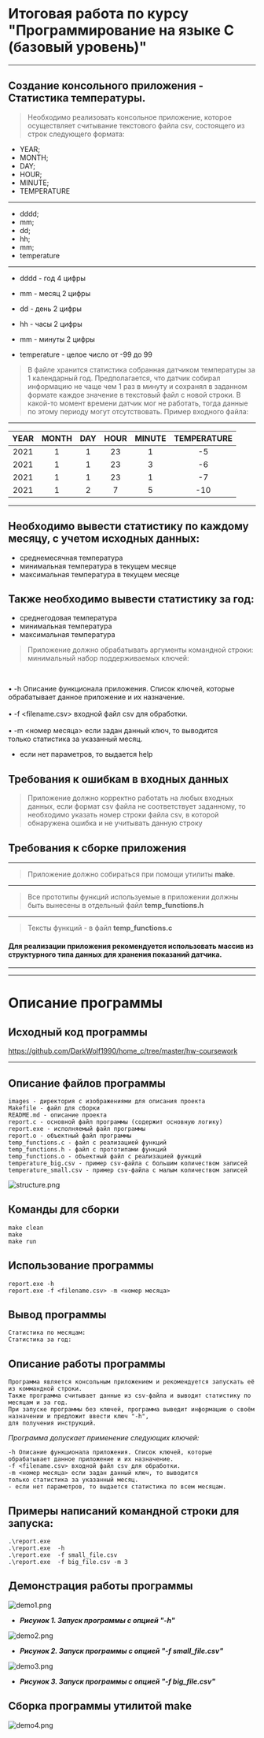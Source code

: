 # Итоговая работа по курсу <br> "Программирование на языке С <br> (базовый уровень)"
_________

## Создание консольного приложения - Статистика температуры.     


> Необходимо реализовать консольное приложение, 
которое осуществляет считывание текстового файла csv, состоящего из строк следующего формата:

- YEAR;
- MONTH;
- DAY;
- HOUR;
- MINUTE;
- TEMPERATURE
___

- dddd;
- mm;
- dd;
- hh;
- mm;
- temperature
______________

- dddd - год 4 цифры

- mm - месяц 2 цифры

- dd - день 2 цифры

- hh - часы 2 цифры

- mm - минуты 2 цифры

- temperature - целое число от -99 до 99

> В файле хранится статистика собранная датчиком температуры за
1 календарный год. Предполагается, что датчик собирал
информацию не чаще чем 1 раз в минуту и сохранял в заданном
формате каждое значение в текстовый файл с новой строки. В
какой-то момент времени датчик мог не работать, тогда данные по
этому периоду могут отсутствовать. Пример входного файла:

----------------------------------
| YEAR |  MONTH  |  DAY  |  HOUR  |  MINUTE  |  TEMPERATURE  |
|:----:|:-------:|:-----:|:------:|:--------:|:-------------:|
| 2021 |    1    |   1   |   23   |    1     |      -5       |
| 2021 |    1    |   1   |   23   |    3     |      -6       | 
| 2021 |    1    |   1   |   23   |    1     |      -7       |
| 2021 |    1    |   2   |   7    |    5     |      -10      |

--------
## __Необходимо вывести статистику по каждому месяцу, с учетом исходных данных:__

* среднемесячная температура
* минимальная температура в текущем месяце
* максимальная температура в текущем месяце

## Также необходимо вывести статистику за год:

* среднегодовая температура
* минимальная температура
* максимальная температура

> Приложение должно обрабатывать аргументы командной строки:
минимальный набор поддерживаемых ключей:
> 
<br>

• -h Описание функционала приложения. Список ключей, которые
обрабатывает данное приложение и их назначение.\
<br>
• -f <filename.csv> входной файл csv для обработки.\
<br>
• -m <номер месяца> если задан данный ключ, то выводится\
только статистика за указанный месяц.
- если нет параметров, то выдается help

## Требования к ошибкам в входных данных
> Приложение должно корректно работать на любых входных
данных, если формат csv файла не соответствует заданному, то
необходимо указать номер строки файла csv, в которой
обнаружена ошибка и не учитывать данную строку
>

## Требования к сборке приложения

______________

> Приложение должно собираться при помощи утилиты **make**.
> 
___________

> Все прототипы функций используемые в приложении должны быть
вынесены в отдельный файл **temp_functions.h**
> 
______________
> Тексты функций - в файл **temp_functions.c**

####  __**Для реализации приложения рекомендуется использовать массив из структурного типа данных для хранения показаний датчика.**__

______________________________________
_____________________________________

# Описание программы

## Исходный код программы

<https://github.com/DarkWolf1990/home_c/tree/master/hw-coursework>

--------
## Описание файлов программы
    images - директория с изображениями для описания проекта
    Makefile - файл для сборки
    README.md - описание проекта
    report.c - основной файл программы (содержит основную логику)
    report.exe - исполняемый файл программы
    report.o - объектный файл программы
    temp_functions.c - файл с реализацией функций
    temp_functions.h - файл с прототипами функций
    temp_functions.o - объектный файл с реализацией функций
    temperature_big.csv - пример csv-файла с большим количеством записей
    temperature_small.csv - пример csv-файла с малым количеством записей

![structure.png](./images/structure.png)
    

## Команды для сборки

    make clean
    make
    make run

## Использование программы

    report.exe -h
    report.exe -f <filename.csv> -m <номер месяца>      

## Вывод программы

    Статистика по месяцам:
    Статистика за год:

## Описание работы программы

    Программа является консольным приложением и рекомендуется запускать её из коммандной строки.
    Также программа считывает данные из csv-файла и выводит статистику по месяцам и за год.
    При запуске программы без ключей, программа выведит информацию о своём назначении и предложит ввести ключ "-h",
    для получения инструкций.

*Программа допускает применение следующих ключей:* 

    -h Описание функционала приложения. Список ключей, которые
    обрабатывает данное приложение и их назначение.
    -f <filename.csv> входной файл csv для обработки.
    -m <номер месяца> если задан данный ключ, то выводится
    только статистика за указанный месяц.
    - если нет параметров, то выдается статистика по всем месяцам.

## Примеры написаний командной строки для запуска:

    .\report.exe 
    .\report.exe  -h
    .\report.exe  -f small_file.csv
    .\report.exe  -f big_file.csv -m 3

## Демонстрация работы программы

![demo1.png](./images/demo1.png)
- *__Рисунок 1. Запуск программы с опцией "-h"__*



![demo2.png](./images/demo2.png)
- *__Рисунок 2. Запуск программы с опцией "-f small_file.csv"__*

![demo3.png](./images/demo3.png)
- *__Рисунок 3. Запуск программы с опцией "-f big_file.csv"__*

## Сборка программы утилитой make

![demo4.png](./images/demo4.png)